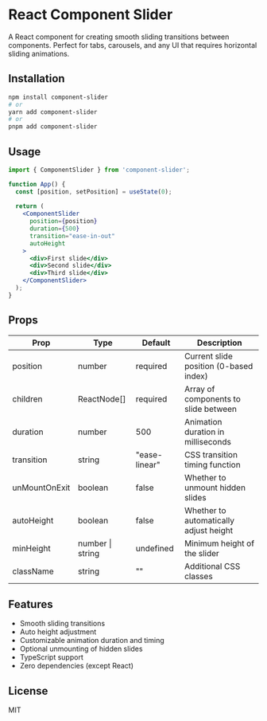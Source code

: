 # React Component Slider

A React component for creating smooth sliding transitions between components. Perfect for tabs, carousels, and any UI that requires horizontal sliding animations.

## Installation

```bash
npm install component-slider
# or
yarn add component-slider
# or
pnpm add component-slider
```

## Usage

```jsx
import { ComponentSlider } from 'component-slider';

function App() {
  const [position, setPosition] = useState(0);
  
  return (
    <ComponentSlider
      position={position}
      duration={500}
      transition="ease-in-out"
      autoHeight
    >
      <div>First slide</div>
      <div>Second slide</div>
      <div>Third slide</div>
    </ComponentSlider>
  );
}
```

## Props

| Prop | Type | Default | Description |
|------|------|---------|-------------|
| position | number | required | Current slide position (0-based index) |
| children | ReactNode[] | required | Array of components to slide between |
| duration | number | 500 | Animation duration in milliseconds |
| transition | string | "ease-linear" | CSS transition timing function |
| unMountOnExit | boolean | false | Whether to unmount hidden slides |
| autoHeight | boolean | false | Whether to automatically adjust height |
| minHeight | number \| string | undefined | Minimum height of the slider |
| className | string | "" | Additional CSS classes |

## Features

- Smooth sliding transitions
- Auto height adjustment
- Customizable animation duration and timing
- Optional unmounting of hidden slides
- TypeScript support
- Zero dependencies (except React)

## License

MIT
